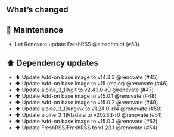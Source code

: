 ## What’s changed

## 🧰 Maintenance

- Let Renovate update FreshRSS @einschmidt (#53)

## ⬆️ Dependency updates

- ⬆️ Update Add-on base image to v14.3.3 @renovate (#45)
- ⬆️ Update Add-on base image to v15 (major) @renovate (#46)
- ⬆️ Update alpine_3_19/git to v2.43.0-r0 @renovate (#47)
- ⬆️ Update Add-on base image to v15.0.1 @renovate (#48)
- ⬆️ Update Add-on base image to v15.0.2 @renovate (#49)
- ⬆️ Update alpine_3_19/nginx to v1.24.0-r14 @renovate (#50)
- ⬆️ Update alpine_3_19/tzdata to v2023d-r0 @renovate (#51)
- ⬆️ Update Add-on base image to v15.0.3 @renovate (#52)
- ⬆️ Update FreshRSS/FreshRSS to v1.23.1 @renovate (#54)
